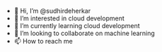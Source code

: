 - 👋 Hi, I’m @sudhirdeherkar
- 👀 I’m interested in cloud development
- 🌱 I’m currently learning cloud development
- 💞️ I’m looking to collaborate on machine learning
- 📫 How to reach me <hidden>

<!---
sudhirdeherkar/sudhirdeherkar is a ✨ special ✨ repository because its `README.md` (this file) appears on your GitHub profile.
You can click the Preview link to take a look at your changes.
--->
